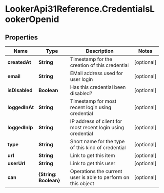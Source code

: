 # LookerApi31Reference.CredentialsLookerOpenid

## Properties
Name | Type | Description | Notes
------------ | ------------- | ------------- | -------------
**createdAt** | **String** | Timestamp for the creation of this credential | [optional] 
**email** | **String** | EMail address used for user login | [optional] 
**isDisabled** | **Boolean** | Has this credential been disabled? | [optional] 
**loggedInAt** | **String** | Timestamp for most recent login using credential | [optional] 
**loggedInIp** | **String** | IP address of client for most recent login using credential | [optional] 
**type** | **String** | Short name for the type of this kind of credential | [optional] 
**url** | **String** | Link to get this item | [optional] 
**userUrl** | **String** | Link to get this user | [optional] 
**can** | **{String: Boolean}** | Operations the current user is able to perform on this object | [optional] 


